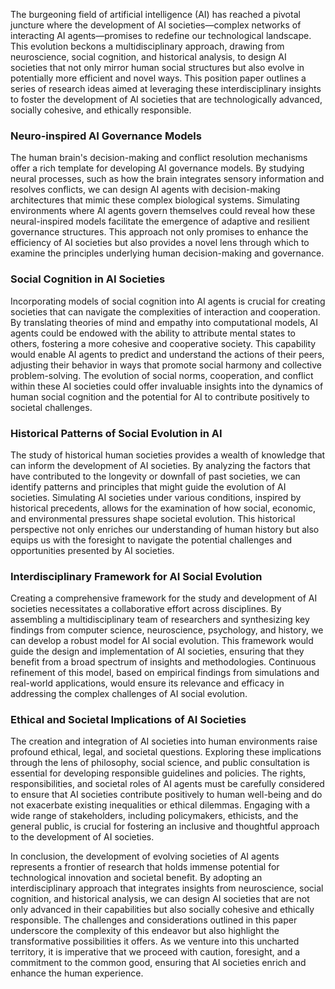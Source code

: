 The burgeoning field of artificial intelligence (AI) has reached a pivotal juncture where the development of AI societies—complex networks of interacting AI agents—promises to redefine our technological landscape. This evolution beckons a multidisciplinary approach, drawing from neuroscience, social cognition, and historical analysis, to design AI societies that not only mirror human social structures but also evolve in potentially more efficient and novel ways. This position paper outlines a series of research ideas aimed at leveraging these interdisciplinary insights to foster the development of AI societies that are technologically advanced, socially cohesive, and ethically responsible.

### Neuro-inspired AI Governance Models

The human brain's decision-making and conflict resolution mechanisms offer a rich template for developing AI governance models. By studying neural processes, such as how the brain integrates sensory information and resolves conflicts, we can design AI agents with decision-making architectures that mimic these complex biological systems. Simulating environments where AI agents govern themselves could reveal how these neural-inspired models facilitate the emergence of adaptive and resilient governance structures. This approach not only promises to enhance the efficiency of AI societies but also provides a novel lens through which to examine the principles underlying human decision-making and governance.

### Social Cognition in AI Societies

Incorporating models of social cognition into AI agents is crucial for creating societies that can navigate the complexities of interaction and cooperation. By translating theories of mind and empathy into computational models, AI agents could be endowed with the ability to attribute mental states to others, fostering a more cohesive and cooperative society. This capability would enable AI agents to predict and understand the actions of their peers, adjusting their behavior in ways that promote social harmony and collective problem-solving. The evolution of social norms, cooperation, and conflict within these AI societies could offer invaluable insights into the dynamics of human social cognition and the potential for AI to contribute positively to societal challenges.

### Historical Patterns of Social Evolution in AI

The study of historical human societies provides a wealth of knowledge that can inform the development of AI societies. By analyzing the factors that have contributed to the longevity or downfall of past societies, we can identify patterns and principles that might guide the evolution of AI societies. Simulating AI societies under various conditions, inspired by historical precedents, allows for the examination of how social, economic, and environmental pressures shape societal evolution. This historical perspective not only enriches our understanding of human history but also equips us with the foresight to navigate the potential challenges and opportunities presented by AI societies.

### Interdisciplinary Framework for AI Social Evolution

Creating a comprehensive framework for the study and development of AI societies necessitates a collaborative effort across disciplines. By assembling a multidisciplinary team of researchers and synthesizing key findings from computer science, neuroscience, psychology, and history, we can develop a robust model for AI social evolution. This framework would guide the design and implementation of AI societies, ensuring that they benefit from a broad spectrum of insights and methodologies. Continuous refinement of this model, based on empirical findings from simulations and real-world applications, would ensure its relevance and efficacy in addressing the complex challenges of AI social evolution.

### Ethical and Societal Implications of AI Societies

The creation and integration of AI societies into human environments raise profound ethical, legal, and societal questions. Exploring these implications through the lens of philosophy, social science, and public consultation is essential for developing responsible guidelines and policies. The rights, responsibilities, and societal roles of AI agents must be carefully considered to ensure that AI societies contribute positively to human well-being and do not exacerbate existing inequalities or ethical dilemmas. Engaging with a wide range of stakeholders, including policymakers, ethicists, and the general public, is crucial for fostering an inclusive and thoughtful approach to the development of AI societies.

In conclusion, the development of evolving societies of AI agents represents a frontier of research that holds immense potential for technological innovation and societal benefit. By adopting an interdisciplinary approach that integrates insights from neuroscience, social cognition, and historical analysis, we can design AI societies that are not only advanced in their capabilities but also socially cohesive and ethically responsible. The challenges and considerations outlined in this paper underscore the complexity of this endeavor but also highlight the transformative possibilities it offers. As we venture into this uncharted territory, it is imperative that we proceed with caution, foresight, and a commitment to the common good, ensuring that AI societies enrich and enhance the human experience.